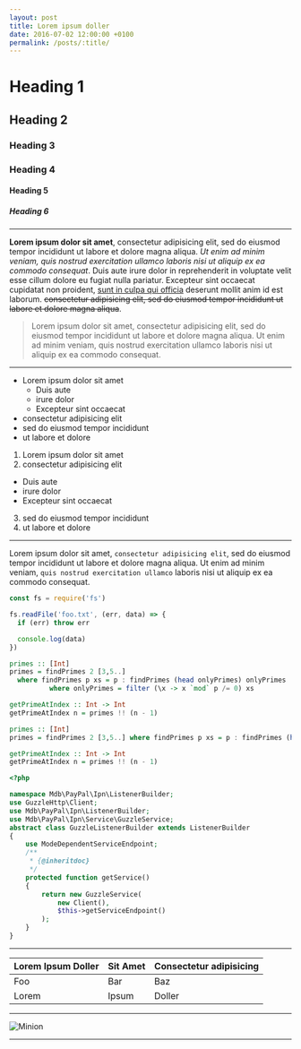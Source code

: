 ```yaml
---
layout: post
title: Lorem ipsum doller
date: 2016-07-02 12:00:00 +0100
permalink: /posts/:title/
---
```


# Heading 1

## Heading 2

### Heading 3

### Heading 4

#### Heading 5

##### Heading 6

---

**Lorem ipsum dolor sit amet**, consectetur adipisicing elit, sed do eiusmod tempor incididunt ut labore et dolore magna aliqua. *Ut enim ad minim veniam, quis nostrud exercitation ullamco laboris nisi ut aliquip ex ea commodo consequat*. Duis aute irure dolor in reprehenderit in voluptate velit esse cillum dolore eu fugiat nulla pariatur. Excepteur sint occaecat cupidatat non proident, [sunt in culpa qui officia]() deserunt mollit anim id est laborum. ~~consectetur adipisicing elit, sed do eiusmod tempor incididunt ut labore et dolore magna aliqua~~.


> Lorem ipsum dolor sit amet, consectetur adipisicing elit, sed do eiusmod tempor incididunt ut labore et dolore magna aliqua. Ut enim ad minim veniam, quis nostrud exercitation ullamco laboris nisi ut aliquip ex ea commodo consequat.

---

- Lorem ipsum dolor sit amet
  - Duis aute
  - irure dolor
  - Excepteur sint occaecat
- consectetur adipisicing elit
- sed do eiusmod tempor incididunt
- ut labore et dolore

1. Lorem ipsum dolor sit amet
2. consectetur adipisicing elit
  - Duis aute
  - irure dolor
  - Excepteur sint occaecat
3. sed do eiusmod tempor incididunt
4. ut labore et dolore

---

Lorem ipsum dolor sit amet, `consectetur adipisicing elit`, sed do eiusmod tempor incididunt ut labore et dolore magna aliqua. Ut enim ad minim veniam, `quis nostrud exercitation ullamco` laboris nisi ut aliquip ex ea commodo consequat.

```javascript
const fs = require('fs')

fs.readFile('foo.txt', (err, data) => {
  if (err) throw err

  console.log(data)
})
```

```haskell
primes :: [Int]
primes = findPrimes 2 [3,5..]
  where findPrimes p xs = p : findPrimes (head onlyPrimes) onlyPrimes
          where onlyPrimes = filter (\x -> x `mod` p /= 0) xs

getPrimeAtIndex :: Int -> Int
getPrimeAtIndex n = primes !! (n - 1)
```

```haskell
primes :: [Int]
primes = findPrimes 2 [3,5..] where findPrimes p xs = p : findPrimes (head onlyPrimes) onlyPrimes where onlyPrimes = filter (\x -> x `mod` p /= 0) xs

getPrimeAtIndex :: Int -> Int
getPrimeAtIndex n = primes !! (n - 1)
```

```php
<?php

namespace Mdb\PayPal\Ipn\ListenerBuilder;
use GuzzleHttp\Client;
use Mdb\PayPal\Ipn\ListenerBuilder;
use Mdb\PayPal\Ipn\Service\GuzzleService;
abstract class GuzzleListenerBuilder extends ListenerBuilder
{
    use ModeDependentServiceEndpoint;
    /**
     * {@inheritdoc}
     */
    protected function getService()
    {
        return new GuzzleService(
            new Client(),
            $this->getServiceEndpoint()
        );
    }
}
```

---

| Lorem Ipsum Doller | Sit Amet | Consectetur adipisicing |
|--------------------|----------|-------------------------|
| Foo                | Bar      | Baz                     |
| Lorem              | Ipsum    | Doller                  |

---

![Minion](https://assets-cdn.github.com/images/modules/logos_page/Octocat.png)

---
